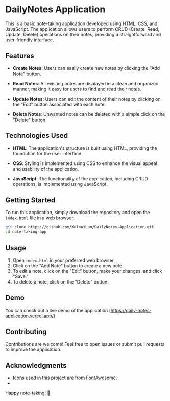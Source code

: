 # DailyNotes Application

This is a basic note-taking application developed using HTML, CSS, and JavaScript. The application allows users to perform CRUD (Create, Read, Update, Delete) operations on their notes, providing a straightforward and user-friendly interface.

## Features

- **Create Notes**: Users can easily create new notes by clicking the "Add Note" button.

- **Read Notes**: All existing notes are displayed in a clean and organized manner, making it easy for users to find and read their notes.

- **Update Notes**: Users can edit the content of their notes by clicking on the "Edit" button associated with each note.

- **Delete Notes**: Unwanted notes can be deleted with a simple click on the "Delete" button.

## Technologies Used

- **HTML**: The application's structure is built using HTML, providing the foundation for the user interface.

- **CSS**: Styling is implemented using CSS to enhance the visual appeal and usability of the application.

- **JavaScript**: The functionality of the application, including CRUD operations, is implemented using JavaScript.

## Getting Started

To run this application, simply download the repository and open the `index.html` file in a web browser.

```bash
git clone https://github.com/XolaniLan/DailyNotes-Application.git
cd note-taking-app
```

## Usage

1. Open `index.html` in your preferred web browser.
2. Click on the "Add Note" button to create a new note.
3. To edit a note, click on the "Edit" button, make your changes, and click "Save."
4. To delete a note, click on the "Delete" button.

## Demo

You can check out a live demo of the application (https://daily-notes-application.vercel.app/)

## Contributing

Contributions are welcome! Feel free to open issues or submit pull requests to improve the application.

## Acknowledgments

- Icons used in this project are from [FontAwesome](https://fontawesome.com/).
- 
Happy note-taking! 📝
